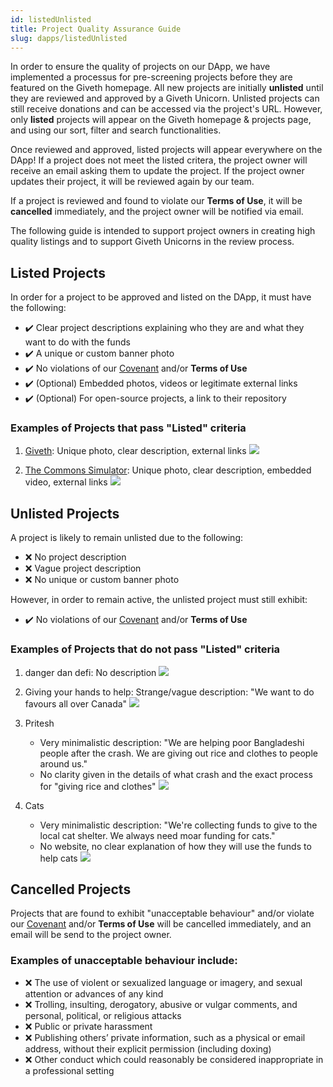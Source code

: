 ```yaml
---
id: listedUnlisted
title: Project Quality Assurance Guide
slug: dapps/listedUnlisted
---
```


In order to ensure the quality of projects on our DApp, we have implemented a processus for pre-screening projects before they are featured on the Giveth homepage. All new projects are initially **unlisted** until they are reviewed and approved by a Giveth Unicorn. Unlisted projects can still receive donations and can be accessed via the project's URL. However, only **listed** projects will appear on the Giveth homepage & projects page, and using our sort, filter and search functionalities.

Once reviewed and approved, listed projects will appear everywhere on the DApp! If a project does not meet the listed critera, the project owner will receive an email asking them to update the project. If the project owner updates their project, it will be reviewed again by our team.

If a project is reviewed and found to violate our **Terms of Use**, it will be **cancelled** immediately, and the project owner will be notified via email.

The following guide is intended to support project owners in creating high quality listings and to support Giveth Unicorns in the review process.


## Listed Projects
In order for a project to be approved and listed on the DApp, it must have the following:
- :heavy_check_mark: Clear project descriptions explaining who they are and what they want to do with the funds
- :heavy_check_mark: A unique or custom banner photo
- :heavy_check_mark: No violations of our [Covenant](../whatisgiveth/covenant/) and/or **Terms of Use**
- :heavy_check_mark: (Optional) Embedded photos, videos or legitimate external links
- :heavy_check_mark: (Optional) For open-source projects, a link to their repository

### Examples of Projects that pass "Listed" criteria

1. [Giveth](https://giveth.io/project/the-giveth-community-of-makers): Unique photo, clear description, external links
![](https://i.imgur.com/7BAVmIM.png)

2. [The Commons Simulator](https://giveth.io/project/The-Commons-Simulator:-Level-Up): Unique photo, clear description, embedded video, external links
![](https://i.imgur.com/rx64ueN.png)

## Unlisted Projects
A project is likely to remain unlisted due to the following:
- :x: No project description
- :x: Vague project description
- :x: No unique or custom banner photo

However, in order to remain active, the unlisted project must still exhibit:
- :heavy_check_mark: No violations of our [Covenant](../whatisgiveth/covenant/) and/or **Terms of Use**

### Examples of Projects that do not pass "Listed" criteria

1. danger dan defi: No description
![](https://i.imgur.com/ln7nrO2.png)

2. Giving your hands to help: Strange/vague description: "We want to do favours all over Canada"
![](https://i.imgur.com/TV9lNqw.jpg)

3. Pritesh
   - Very minimalistic description: "We are helping poor Bangladeshi people after the crash. We are giving out rice and clothes to people around us."
    - No clarity given in the details of what crash and the exact process for "giving rice and clothes"
![](https://i.imgur.com/e22OlGd.png)

4. Cats
   - Very minimalistic description: "We're collecting funds to give to the local cat shelter. We always need moar funding for cats."
   - No website, no clear explanation of how they will use the funds to help cats
![](https://i.imgur.com/P0fvJXE.png)

## Cancelled Projects

Projects that are found to exhibit "unacceptable behaviour" and/or violate our [Covenant](../whatisgiveth/covenant) and/or **Terms of Use** will be cancelled immediately, and an email will be send to the project owner.

### Examples of unacceptable behaviour include:
- :x: The use of violent or sexualized language or imagery, and sexual attention or advances of any kind
- :x: Trolling, insulting, derogatory, abusive or vulgar comments, and personal, political, or religious attacks
- :x: Public or private harassment
- :x: Publishing others’ private information, such as a physical or email address, without their explicit permission (including doxing)
- :x: Other conduct which could reasonably be considered inappropriate in a professional setting
